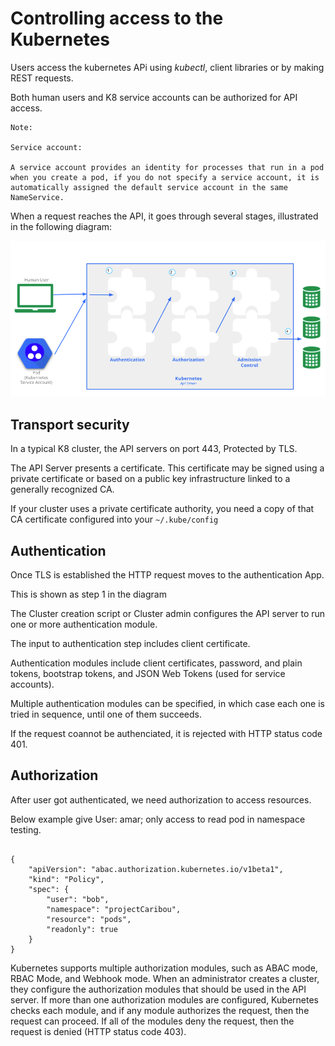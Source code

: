 # Controlling access to the Kubernetes

Users access the kubernetes APi using *kubectl*, client libraries or by making REST requests.

Both human users and K8 service accounts can be authorized for API access.

    Note:

    Service account:

    A service account provides an identity for processes that run in a pod when you create a pod, if you do not specify a service account, it is automatically assigned the default service account in the same NameService.

When a request reaches the API, it goes through several stages, illustrated in the following diagram:

![](https://github.com/amarnadh19/books/blob/main/images/cks_domain2_1.png?)

## Transport security

In a typical K8 cluster, the API servers on port 443, Protected by TLS. 

The API Server presents a certificate. This certificate may be signed using a private certificate  or based on a public key infrastructure linked to a generally recognized CA.

If your cluster uses a private certificate authority, you need a copy of that CA certificate configured into your ```~/.kube/config```

## Authentication

Once TLS is established the HTTP request moves to the authentication App.

This is shown as step 1 in the diagram

The Cluster creation script or Cluster admin configures the API server to run one or more authentication module.

The input to authentication step includes client certificate.

Authentication modules include client certificates, password, and plain tokens, bootstrap tokens, and JSON Web Tokens (used for service accounts).

Multiple authentication modules can be specified, in which case each one is tried in sequence, until one of them succeeds.

If the request coannot be authenciated,  it is rejected with HTTP status code 401. 


## Authorization

After user got authenticated, we need authorization to access resources.

Below example give User: amar; only access to read pod in namespace testing.

```

{
    "apiVersion": "abac.authorization.kubernetes.io/v1beta1",
    "kind": "Policy",
    "spec": {
        "user": "bob",
        "namespace": "projectCaribou",
        "resource": "pods",
        "readonly": true
    }
}

```

Kubernetes supports multiple authorization modules, such as ABAC mode, RBAC Mode, and Webhook mode. When an administrator creates a cluster, they configure the authorization modules that should be used in the API server. If more than one authorization modules are configured, Kubernetes checks each module, and if any module authorizes the request, then the request can proceed. If all of the modules deny the request, then the request is denied (HTTP status code 403).

